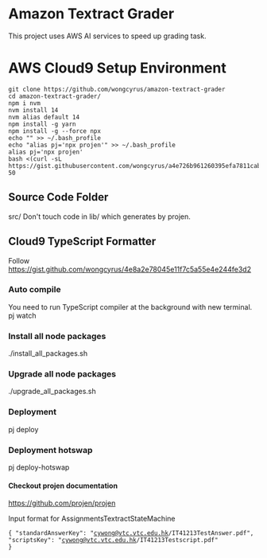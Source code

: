 # Amazon Textract Grader
This project uses AWS AI services to speed up grading task.

# AWS Cloud9 Setup Environment
```
git clone https://github.com/wongcyrus/amazon-textract-grader
cd amazon-textract-grader/  
npm i nvm  
nvm install 14
nvm alias default 14  
npm install -g yarn  
npm install -g --force npx  
echo "" >> ~/.bash_profile   
echo "alias pj='npx projen'" >> ~/.bash_profile
alias pj='npx projen'
bash <(curl -sL https://gist.githubusercontent.com/wongcyrus/a4e726b961260395efa7811cab0b4516/raw/490162cebcaa44210bb2eab0e6883e57fd880a27/resize.sh) 50
```

## Source Code Folder
src/
Don't touch code in lib/ which generates by projen.


## Cloud9 TypeScript Formatter
Follow
https://gist.github.com/wongcyrus/4e8a2e78045e11f7c5a55e4e244fe3d2


### Auto compile
You need to run TypeScript compiler at the background with new terminal.
pj watch
### Install all node packages
./install_all_packages.sh
### Upgrade all node packages
./upgrade_all_packages.sh
### Deployment
pj deploy
### Deployment hotswap
pj deploy-hotswap

#### Checkout projen documentation
https://github.com/projen/projen


Input format for AssignmentsTextractStateMachine

<code>{
"standardAnswerKey": "cywong@vtc.vtc.edu.hk/IT41213TestAnswer.pdf",
"scriptsKey": "cywong@vtc.vtc.edu.hk/IT41213Testscript.pdf"
}</code>
